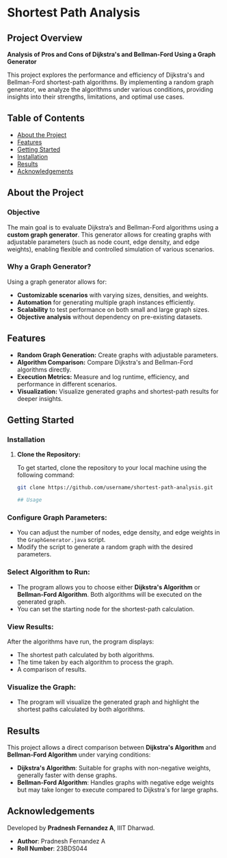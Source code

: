 # Shortest Path Analysis

## Project Overview

**Analysis of Pros and Cons of Dijkstra's and Bellman-Ford Using a Graph Generator**

This project explores the performance and efficiency of Dijkstra's and Bellman-Ford shortest-path algorithms. By implementing a random graph generator, we analyze the algorithms under various conditions, providing insights into their strengths, limitations, and optimal use cases.

## Table of Contents

- [About the Project](#about-the-project)
- [Features](#features)
- [Getting Started](#getting-started)
- [Installation](#installation)
- [Results](#results)
- [Acknowledgements](#acknowledgements)

## About the Project

### Objective

The main goal is to evaluate Dijkstra’s and Bellman-Ford algorithms using a **custom graph generator**. This generator allows for creating graphs with adjustable parameters (such as node count, edge density, and edge weights), enabling flexible and controlled simulation of various scenarios.

### Why a Graph Generator?

Using a graph generator allows for:
- **Customizable scenarios** with varying sizes, densities, and weights.
- **Automation** for generating multiple graph instances efficiently.
- **Scalability** to test performance on both small and large graph sizes.
- **Objective analysis** without dependency on pre-existing datasets.

## Features

- **Random Graph Generation:** Create graphs with adjustable parameters.
- **Algorithm Comparison:** Compare Dijkstra's and Bellman-Ford algorithms directly.
- **Execution Metrics:** Measure and log runtime, efficiency, and performance in different scenarios.
- **Visualization:** Visualize generated graphs and shortest-path results for deeper insights.

## Getting Started

### Installation

1. **Clone the Repository:**

   To get started, clone the repository to your local machine using the following command:
   ```bash
   git clone https://github.com/username/shortest-path-analysis.git

   ## Usage

### Configure Graph Parameters:
- You can adjust the number of nodes, edge density, and edge weights in the `GraphGenerator.java` script.
- Modify the script to generate a random graph with the desired parameters.

### Select Algorithm to Run:
- The program allows you to choose either **Dijkstra's Algorithm** or **Bellman-Ford Algorithm**. Both algorithms will be executed on the generated graph.
- You can set the starting node for the shortest-path calculation.

### View Results:
After the algorithms have run, the program displays:
- The shortest path calculated by both algorithms.
- The time taken by each algorithm to process the graph.
- A comparison of results.

### Visualize the Graph:
- The program will visualize the generated graph and highlight the shortest paths calculated by both algorithms.

## Results

This project allows a direct comparison between **Dijkstra's Algorithm** and **Bellman-Ford Algorithm** under varying conditions:
- **Dijkstra's Algorithm**: Suitable for graphs with non-negative weights, generally faster with dense graphs.
- **Bellman-Ford Algorithm**: Handles graphs with negative edge weights but may take longer to execute compared to Dijkstra's for large graphs.

## Acknowledgements

Developed by **Pradnesh Fernandez A**, IIIT Dharwad.

- **Author**: Pradnesh Fernandez A
- **Roll Number**: 23BDS044



